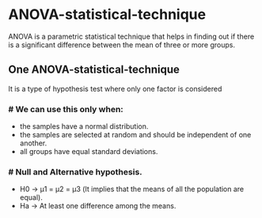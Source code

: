 #  ANOVA-statistical-technique

ANOVA is a parametric statistical technique that helps in finding out if there is a significant difference between the mean of three or more groups.

##  One ANOVA-statistical-technique

It is a type of hypothesis test where only one factor is considered

### # We can use this only when: 

* the samples have a normal distribution.
* the samples are selected at random and should be independent of one another.
* all groups have equal standard deviations.


### # Null and Alternative hypothesis. 

* H0 -> μ1 = μ2 = μ3  (It implies that the means of all the population are equal).
* Ha -> At least one difference among the means.
